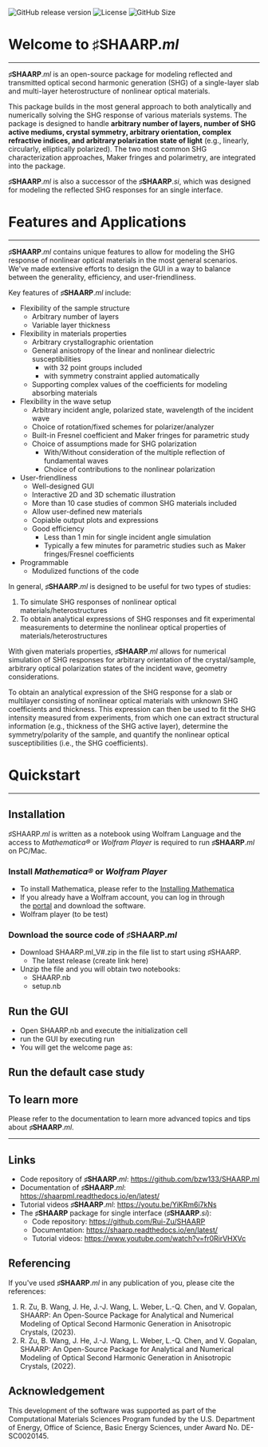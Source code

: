 ![GitHub release version](https://img.shields.io/github/v/release/Rui-Zu/SHAARP?color=%2350C878&include_prereleases)
![License](https://img.shields.io/github/license/Rui-Zu/SHAARP)
![GitHub Size](https://img.shields.io/github/repo-size/Rui-Zu/SHAARP)

# Welcome to ♯SHAARP._ml_ 
---
**♯SHAARP**._ml_ is an open-source package for modeling reflected and transmitted optical second harmonic generation (SHG) of a single-layer slab and multi-layer heterostructure of nonlinear optical materials. 

This package builds in the most general approach to both analytically and numerically solving the SHG response of various materials systems. The package is designed to handle **arbitrary number of layers, number of SHG active mediums, crystal symmetry, arbitrary orientation, complex refractive indices, and arbitrary polarization state of light** (e.g., linearly, circularly, elliptically polarized). The two most common SHG characterization approaches, Maker fringes and polarimetry, are integrated into the package. 

**♯SHAARP**._ml_ is also a successor of the **♯SHAARP**._si_, which was designed for modeling the reflected SHG responses for an single interface.  

# Features and Applications 
---

**♯SHAARP**._ml_ contains unique features to allow for modeling the SHG response of nonlinear optical materials in the most general scenarios. We've made extensive efforts to design the GUI in a way to balance between the generality, efficiency, and user-friendliness.   

Key features of  **♯SHAARP**._ml_ include:  
- Flexibility of the sample structure 
	- Arbitrary number of layers 
	- Variable layer thickness 
- Flexibility in materials properties
	- Arbitrary crystallographic orientation 
	- General anisotropy of the linear and nonlinear dielectric susceptibilities 
		- with 32 point groups included 
		- with symmetry constraint applied automatically 
	- Supporting complex values of the coefficients for modeling absorbing materials  
- Flexibility in the wave setup   
	- Arbitrary incident angle, polarized state, wavelength of the incident wave
	- Choice of rotation/fixed schemes for polarizer/analyzer   
	- Built-in Fresnel coefficient and Maker fringes for parametric study   
	- Choice of assumptions made for SHG polarization 
		- With/Without consideration of the multiple reflection of fundamental waves 
		- Choice of contributions to the nonlinear polarization  
- User-friendliness 
	- Well-designed GUI 
	- Interactive 2D and 3D schematic illustration 
	- More than 10 case studies of common SHG materials included  
	- Allow user-defined new materials  
	- Copiable output plots and expressions 
	- Good efficiency 
		- Less than 1 min for single incident angle simulation 
		- Typically a few minutes for parametric studies such as Maker fringes/Fresnel coefficients 
- Programmable 
	- Modulized functions of the code 

In general, **♯SHAARP**._ml_ is designed to be useful for two types of studies:  
1. To simulate SHG responses of nonlinear optical materials/heterostructures 
2. To obtain analytical expressions of SHG responses and fit experimental measurements to determine the nonlinear optical properties of materials/heterostructures 

With given materials properties, **♯SHAARP**._ml_ allows for numerical simulation of SHG responses for arbitrary orientation of the crystal/sample, arbitrary optical polarization states of the incident wave, geometry considerations.

To obtain an analytical expression of the SHG response for a slab or multilayer consisting of nonlinear optical materials with unknown SHG coefficients and thickness. This expression can then be used to fit the SHG intensity measured from experiments,  from which one can extract structural information (e.g., thickness of the SHG active layer), determine the symmetry/polarity of the sample, and quantify the nonlinear optical susceptibilities (i.e., the SHG coefficients).

# Quickstart 
---
## Installation 

♯SHAARP._ml_ is written as a notebook using Wolfram Language and the access to _Mathematica®_ or *Wolfram Player* is required to run **♯SHAARP**._ml_ on PC/Mac. 

### Install _Mathematica®_ or *Wolfram Player* 
- To install Mathematica, please refer to the [Installing Mathematica](https://reference.wolfram.com/language/tutorial/InstallingMathematica.html)
- If you already have a Wolfram account, you can log in through the [portal](https://account.wolfram.com/login) and download the software.
- Wolfram player (to be test)
### Download the source code of **♯SHAARP**._ml_
- Download SHAARP.ml_V#.zip in the file list to start using ♯SHAARP.
	- The latest release (create link here)
- Unzip the file and you will obtain two notebooks: 
	- SHAARP.nb
	- setup.nb

## Run the GUI 
- Open SHAARP.nb and execute the initialization cell 
- run the GUI by executing run
- You will get the welcome page as: 


## Run the default case study 




## To learn more

Please refer to the documentation to learn more advanced topics and tips about **♯SHAARP**._ml_. 

---

## Links 
- Code repository of **♯SHAARP**._ml_: https://github.com/bzw133/SHAARP.ml
- Documentation of **♯SHAARP**._ml_: https://shaarpml.readthedocs.io/en/latest/ 
- Tutorial videos **♯SHAARP**._ml_: https://youtu.be/YiKRm6i7kNs
- The **♯SHAARP** package for single interface (**♯SHAARP**._si_): 
	- Code repository: https://github.com/Rui-Zu/SHAARP
	- Documentation: https://shaarp.readthedocs.io/en/latest/
	- Tutorial videos: https://www.youtube.com/watch?v=fr0RirVHXVc

## Referencing
If you've used **♯SHAARP**._ml_ in any publication of you, please cite the references:
1. R. Zu, B. Wang, J. He, J.-J. Wang, L. Weber, L.-Q. Chen, and V. Gopalan, SHAARP: An Open-Source Package for Analytical and Numerical Modeling of Optical Second Harmonic Generation in Anisotropic Crystals, (2023).
2. R. Zu, B. Wang, J. He, J.-J. Wang, L. Weber, L.-Q. Chen, and V. Gopalan, SHAARP: An Open-Source Package for Analytical and Numerical Modeling of Optical Second Harmonic Generation in Anisotropic Crystals, (2022).

## Acknowledgement
This development of the software was supported as part of the Computational Materials Sciences Program funded by the U.S. Department of Energy, Office of Science, Basic Energy Sciences, under Award No. DE-SC0020145.
